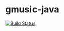 # gmusic-java
[![Build Status](https://travis-ci.org/NoahLutz/gmusic-java.svg?branch=master)](https://travis-ci.org/NoahLutz/gmusic-java)